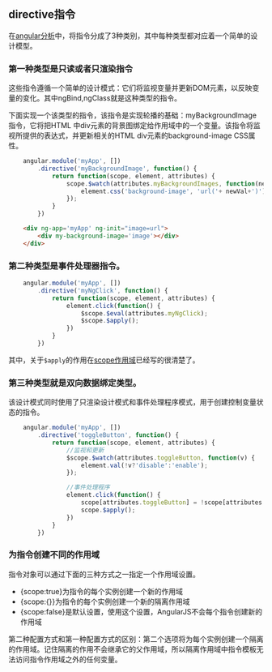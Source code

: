 ## directive指令
在[angular分析](./angular分析.md)中，将指令分成了3种类别，其中每种类型都对应着一个简单的设计模型。

### 第一种类型是只读或者只渲染指令
这些指令遵循一个简单的设计模式：它们将监视变量并更新DOM元素，以反映变量的变化。其中ngBind,ngClass就是这种类型的指令。

下面实现一个该类型的指令，该指令是实现轮播的基础：myBackgroundImage指令，它将把HTML 中div元素的背景图绑定给作用域中的一个变量。该指令将监视所提供的表达式，并更新相关的HTML div元素的background-image CSS属性。

```js
    angular.module('myApp', [])
        .directive('myBackgroundImage', function() {
            return function(scope, element, attributes) {
                scope.$watch(attributes.myBackgroundImages, function(newVal, oldVal){
                    element.css('background-image', 'url('+ newVal+')');
                });
            }
        })
```

```html 
    <div ng-app='myApp' ng-init="image=url">
        <div my-background-image='image'></div>
    </div>
```

### 第二种类型是事件处理器指令。
```js
    angular.module('myApp', [])
        .directive('myNgClick', function() {
            return function(scope, element, attributes) {
                element.click(function() {
                    $scope.$eval(attributes.myNgClick);
                    $scope.$apply();
                })
            }
        })   
```
其中，关于`$apply`的作用在[scope作用域](./scope作用域.md)已经写的很清楚了。

### 第三种类型就是双向数据绑定类型。
该设计模式同时使用了只渲染设计模式和事件处理程序模式，用于创建控制变量状态的指令。
```js
    angular.module('myApp', [])
        .directive('toggleButton', function() {
            return function(scope, element, attributes) {
                //监视和更新
                $scope.$watch(attributes.toggleButton, function(v) {
                    element.val(!v?'disable':'enable');
                });

                //事件处理程序
                element.click(function() {
                    scope[attributes.toggleButton] = !scope[attributes.toggleButton];
                    scope.$apply();
                })
            }
        })
```

### 为指令创建不同的作用域
指令对象可以通过下面的三种方式之一指定一个作用域设置。
+ {scope:true}为指令的每个实例创建一个新的作用域
+ {scope:{}}为指令的每个实例创建一个新的隔离作用域
+ {scope:false}是默认设置，使用这个设置，AngularJS不会每个指令创建新的作用域
  
第二种配置方式和第一种配置方式的区别：第二个选项将为每个实例创建一个隔离的作用域。记住隔离的作用不会继承它的父作用域，所以隔离作用域中指令模板无法访问指令作用域之外的任何变量。